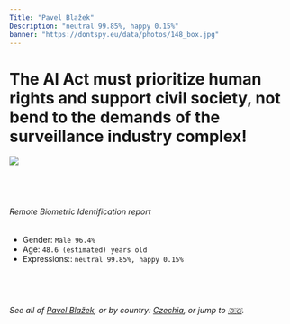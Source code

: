 ```yaml
---
Title: "Pavel Blažek"
Description: "neutral 99.85%, happy 0.15%"
banner: "https://dontspy.eu/data/photos/148_box.jpg"
---
```


# The AI Act must prioritize human rights and support civil society, not bend to the demands of the surveillance industry complex!

<link rel="stylesheet" type="text/css" href="/css/blog.css" />

<div class="is-fake" hidden>

_This image is **clearly fake**_, yet we [continue to collect them because the AI Act negotiations](/blog/why-deepfake/) are heading in a direction that will only make people's lives more complicated. For a more in-depth explanation, read: [Double threat: why losing the battle against Face Biometrics would fuel the proliferation of deepfakes](/blog/the-dual-threat-how-losing-the-biometric-battle-fuels-deepfake-proliferation/).


</div>

<!-- <img src="https://dontspy.eu/data/photos/54_box.jpg" /> -->
<img src="https://dontspy.eu/data/photos/148_box.jpg" />

## <br>

###### Remote Biometric Identification report

* <span class="label">Gender:</span> `Male 96.4%`
* <span class="label">Age:</span> `48.6 (estimated) years old`
* <span class="label">Expressions::</span> `neutral 99.85%, happy 0.15%`

## <br>

###### See all of [Pavel Blažek](/policymaker#Pavel%20Bla%C5%BEek), or by country: [Czechia](/country#Czechia), or jump to [🇧🇬](/x/121).

## <br>
